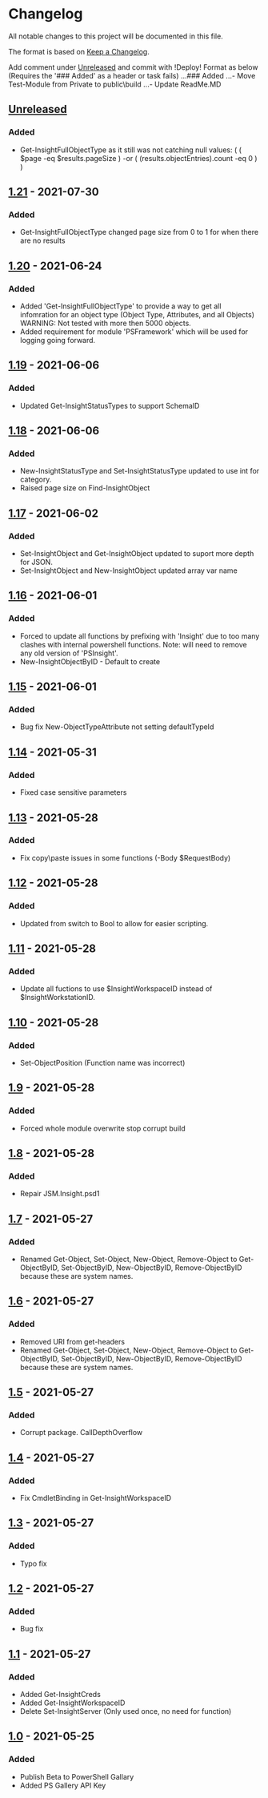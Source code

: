 # Changelog
All notable changes to this project will be documented in this file.

The format is based on [Keep a Changelog](https://keepachangelog.com/en/1.0.0/).

Add comment under [Unreleased] and commit with !Deploy!
Format as below (Requires the '### Added' as a header or task fails)
...### Added
...- Move Test-Module from Private to public\build
...- Update ReadMe.MD

## [Unreleased]
### Added
- Get-InsightFullObjectType as it still was not catching null values: ( ( $page -eq $results.pageSize ) -or ( $($results.objectEntries).count -eq 0 ) )

## [1.21] - 2021-07-30
### Added
- Get-InsightFullObjectType changed page size from 0 to 1 for when there are no results

## [1.20] - 2021-06-24
### Added
- Added 'Get-InsightFullObjectType' to provide a way to get all infomration for an object type (Object Type, Attributes, and all Objects) WARNING: Not tested with more then 5000 objects.
- Added requirement for module 'PSFramework' which will be used for logging going forward.

## [1.19] - 2021-06-06
### Added
- Updated Get-InsightStatusTypes to support SchemaID

## [1.18] - 2021-06-06
### Added
- New-InsightStatusType and Set-InsightStatusType updated to use int for category.
- Raised page size on Find-InsightObject

## [1.17] - 2021-06-02
### Added
- Set-InsightObject and Get-InsightObject updated to suport more depth for JSON.
- Set-InsightObject and New-InsightObject updated array var name

## [1.16] - 2021-06-01
### Added
- Forced to update all functions by prefixing with 'Insight' due to too many clashes with internal powershell functions. Note: will need to remove any old version of 'PSInsight'.
- New-InsightObjectByID - Default to create

## [1.15] - 2021-06-01
### Added
- Bug fix New-ObjectTypeAttribute not setting defaultTypeId

## [1.14] - 2021-05-31
### Added
- Fixed case sensitive parameters 

## [1.13] - 2021-05-28
### Added
- Fix copy\paste issues in some functions (-Body $RequestBody)

## [1.12] - 2021-05-28
### Added
- Updated from switch to Bool to allow for easier scripting. 

## [1.11] - 2021-05-28
### Added
- Update all fuctions to use $InsightWorkspaceID instead of $InsightWorkstationID.

## [1.10] - 2021-05-28
### Added
- Set-ObjectPosition (Function name was incorrect)

## [1.9] - 2021-05-28
### Added
- Forced whole module overwrite stop corrupt build

## [1.8] - 2021-05-28
### Added
- Repair JSM.Insight.psd1

## [1.7] - 2021-05-27
### Added
- Renamed Get-Object, Set-Object, New-Object, Remove-Object to Get-ObjectByID, Set-ObjectByID, New-ObjectByID, Remove-ObjectByID because these are system names.

## [1.6] - 2021-05-27
### Added
- Removed URI from get-headers
- Renamed Get-Object, Set-Object, New-Object, Remove-Object to Get-ObjectByID, Set-ObjectByID, New-ObjectByID, Remove-ObjectByID because these are system names.


## [1.5] - 2021-05-27
### Added
- Corrupt package. CallDepthOverflow

## [1.4] - 2021-05-27
### Added
- Fix CmdletBinding in Get-InsightWorkspaceID

## [1.3] - 2021-05-27
### Added
- Typo fix

## [1.2] - 2021-05-27
### Added
- Bug fix

## [1.1] - 2021-05-27
### Added
- Added Get-InsightCreds
- Added Get-InsightWorkspaceID
- Delete Set-InsightServer (Only used once, no need for function)

## [1.0] - 2021-05-25
### Added
- Publish Beta to PowerShell Gallary
- Added PS Gallery API Key 

[Unreleased]: https://github.com/DamagedDingo/JSM.Insight/compare/1.21..HEAD
[1.21]: https://github.com/DamagedDingo/JSM.Insight/compare/1.20..1.21
[1.20]: https://github.com/DamagedDingo/JSM.Insight/compare/1.19..1.20
[1.19]: https://github.com/DamagedDingo/JSM.Insight/compare/1.18..1.19
[1.18]: https://github.com/DamagedDingo/JSM.Insight/compare/1.17..1.18
[1.17]: https://github.com/DamagedDingo/JSM.Insight/compare/1.16..1.17
[1.16]: https://github.com/DamagedDingo/JSM.Insight/compare/1.15..1.16
[1.15]: https://github.com/DamagedDingo/JSM.Insight/compare/1.14..1.15
[1.14]: https://github.com/DamagedDingo/JSM.Insight/compare/1.13..1.14
[1.13]: https://github.com/DamagedDingo/JSM.Insight/compare/1.12..1.13
[1.12]: https://github.com/DamagedDingo/JSM.Insight/compare/1.11..1.12
[1.11]: https://github.com/DamagedDingo/JSM.Insight/compare/1.10..1.11
[1.10]: https://github.com/DamagedDingo/JSM.Insight/compare/1.9..1.10
[1.9]: https://github.com/DamagedDingo/JSM.Insight/compare/1.8..1.9
[1.8]: https://github.com/DamagedDingo/JSM.Insight/compare/1.7..1.8
[1.7]: https://github.com/DamagedDingo/JSM.Insight/compare/1.6..1.7
[1.6]: https://github.com/DamagedDingo/JSM.Insight/compare/1.5..1.6
[1.5]: https://github.com/DamagedDingo/JSM.Insight/compare/1.4..1.5
[1.4]: https://github.com/DamagedDingo/JSM.Insight/compare/1.3..1.4
[1.3]: https://github.com/DamagedDingo/JSM.Insight/compare/1.2..1.3
[1.2]: https://github.com/DamagedDingo/JSM.Insight/compare/1.1..1.2
[1.1]: https://github.com/DamagedDingo/JSM.Insight/compare/1.0..1.1
[1.0]: https://github.com/DamagedDingo/JSM.Insight/tree/1.0